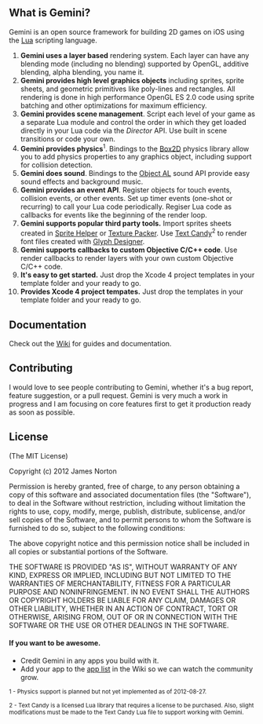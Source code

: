 ## What is Gemini?

Gemini is an open source framework for building 2D games on iOS using the [Lua](http://www.lua.org) scripting language.

1. **Gemini uses a layer based** rendering system.  Each layer can have any blending mode (including no blending) supported by OpenGL, additive blending, alpha blending, you name it.
2. **Gemini provides high level graphics objects** including sprites, sprite sheets, and geometric primitives like poly-lines and rectangles.  All rendering is done in high performance OpenGL ES 2.0 code using sprite batching and other optimizations for maximum efficiency.
2. **Gemini provides scene management**.  Script each level of your game as  a separate Lua module and control the order in which they get loaded directly in your Lua code via the _Director_ API.  Use built in scene transitions or code your own.
3. **Gemini provides physics**<sup>1</sup>.  Bindings to the [Box2D](http://box2d.org) physics library allow you to add physics properties to any graphics object, including support for collision detection.
4. **Gemini does sound**.  Bindings to the [Object AL](http://kstenerud.github.com/ObjectAL-for-iPhone/) sound API provide easy sound effects and background music.
4. **Gemini provides an event API**.  Register objects for touch events, collision events, or other events.  Set up timer events (one-shot or recurring) to call your Lua code periodically.  Regiser Lua code as callbacks for events like the beginning of the render loop.
5. **Gemini supports popular third party tools.** Import sprites sheets created in [Sprite Helper](http://www.spritehelper.org) or [Texture Packer](http://www.codeandweb.com/texturepacker).  Use [Text Candy](http://www.x-pressive.com/TextCandy_Corona/)<sup>2</sup> to render font files created with [Glyph Designer](http://glyphdesigner.71squared.com).
6. **Gemini supports callbacks to custom Objective C/C++ code**.  Use render callbacks to render layers with your own custom Objective C/C++ code.
7. **It's easy to get started.** Just drop the Xcode 4 project templates in your template folder and your ready to go.
8. **Provides Xcode 4 project tempates.**  Just drop the templates in your template folder and your ready to go.


## Documentation

Check out the [Wiki](https://github.com/indiejames/GeminiSDK/wiki/Documentation) for guides and documentation.


## Contributing

I would love to see people contributing to Gemini, whether it's a bug report, feature suggestion, or a pull request.  Gemini is very much a work in progress and I am focusing on core features first to get it production ready as soon as possible.

## License
(The MIT License)

Copyright (c) 2012 James Norton

Permission is hereby granted, free of charge, to any person obtaining a copy of this software and associated documentation files (the "Software"), to deal in the Software without restriction, including without limitation the rights to use, copy, modify, merge, publish, distribute, sublicense, and/or sell copies of the Software, and to permit persons to whom the Software is furnished to do so, subject to the following conditions:

The above copyright notice and this permission notice shall be included in all copies or substantial portions of the Software.

THE SOFTWARE IS PROVIDED "AS IS", WITHOUT WARRANTY OF ANY KIND, EXPRESS OR IMPLIED, INCLUDING BUT NOT LIMITED TO THE WARRANTIES OF MERCHANTABILITY, FITNESS FOR A PARTICULAR PURPOSE AND NONINFRINGEMENT. IN NO EVENT SHALL THE AUTHORS OR COPYRIGHT HOLDERS BE LIABLE FOR ANY CLAIM, DAMAGES OR OTHER LIABILITY, WHETHER IN AN ACTION OF CONTRACT, TORT OR OTHERWISE, ARISING FROM, OUT OF OR IN CONNECTION WITH THE SOFTWARE OR THE USE OR OTHER DEALINGS IN THE SOFTWARE.


#### If you want to be awesome.
- Credit Gemini in any apps you build with it.
- Add your app to the [app list](https://github.com/indiejames/GeminiSDK/wiki/List-of-Apps-Using-Gemini) in the Wiki so we can watch the community grow.

<sub>1 - Physics support is planned but not yet implemented as of 2012-08-27.</sub>

<sub>2 - Text Candy is a licensed Lua library that requires a license to be purchased.  Also, slight modifications must be made to the Text Candy Lua file to support working with Gemini.</sub>
